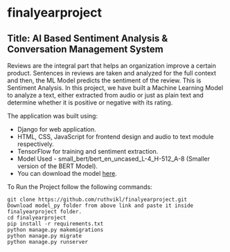 # finalyearproject

## Title: AI Based Sentiment Analysis & Conversation Management System
Reviews are the integral part that helps an organization improve a certain product. Sentences in reviews are taken and analyzed for the full context and then, the ML Model predicts the sentiment of the review. This is Sentiment Analysis. 
In this project, we have built a Machine Learning Model to analyze a text, either extracted from audio or just as plain text and determine whether it is positive or negative with its rating.

The application was built using:
* Django for web application.
* HTML, CSS, JavaScript for frontend design and audio to text module respectively.
* TensorFlow for training and sentiment extraction.
* Model Used - small_bert/bert_en_uncased_L-4_H-512_A-8 (Smaller version of the BERT Model).
* You can download the model [here](https://drive.google.com/drive/folders/1VmrrjT0pPmisSJkU0_AtgT1V2bxGQBv2?usp=sharing).

To Run the Project follow the following commands:
```
git clone https://github.com/ruthvikl/finalyearproject.git
Download model_py folder from above link and paste it inside finalyearproject folder.
cd finalyearproject
pip install -r requirements.txt
python manage.py makemigrations
python manage.py migrate
python manage.py runserver
```
